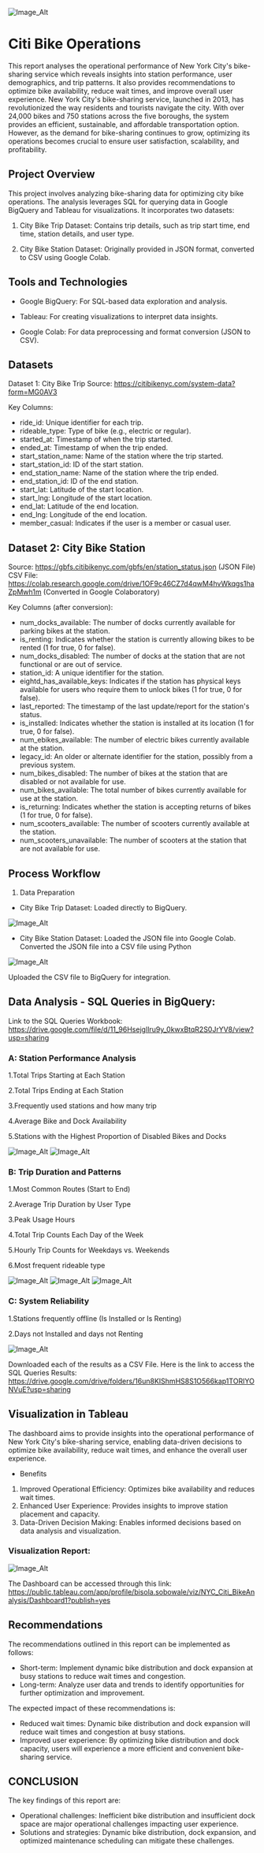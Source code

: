 ![Image_Alt](https://github.com/BisolaKadiri/Citi-Bike-Operations/blob/93d478385003619b05217d8483193111637014b0/Picture1.png)



# Citi Bike Operations
This report analyses the operational performance of New York City's bike-sharing service which reveals insights into station performance, user demographics, and trip patterns. It also provides recommendations to optimize bike availability, reduce wait times, and improve overall user experience.
New York City's bike-sharing service, launched in 2013, has revolutionized the way residents and tourists navigate the city. With over 24,000 bikes and 750 stations across the five boroughs, the system provides an efficient, sustainable, and affordable transportation option. However, as the demand for bike-sharing continues to grow, optimizing its operations becomes crucial to ensure user satisfaction, scalability, and profitability.

## Project Overview
This project involves analyzing bike-sharing data for optimizing city bike operations. The analysis leverages SQL for querying data in Google BigQuery and Tableau for visualizations. It incorporates two datasets:

1. City Bike Trip Dataset: Contains trip details, such as trip start time, end time, station details, and user type.

2. City Bike Station Dataset: Originally provided in JSON format, converted to CSV using Google Colab.

## Tools and Technologies

- Google BigQuery: For SQL-based data exploration and analysis.

- Tableau: For creating visualizations to interpret data insights.

- Google Colab: For data preprocessing and format conversion (JSON to CSV).

## Datasets

Dataset 1: City Bike Trip
Source: https://citibikenyc.com/system-data?form=MG0AV3

Key Columns:
- ride_id: Unique identifier for each trip.
- rideable_type: Type of bike (e.g., electric or regular).
- started_at: Timestamp of when the trip started.
- ended_at: Timestamp of when the trip ended.
- start_station_name: Name of the station where the trip started.
- start_station_id: ID of the start station.
- end_station_name: Name of the station where the trip ended.
- end_station_id: ID of the end station.
- start_lat: Latitude of the start location.
- start_lng: Longitude of the start location.
- end_lat: Latitude of the end location.
- end_lng: Longitude of the end location.
- member_casual: Indicates if the user is a member or casual user.

## Dataset 2: City Bike Station
Source: https://gbfs.citibikenyc.com/gbfs/en/station_status.json (JSON File)
CSV File: https://colab.research.google.com/drive/1OF9c46CZ7d4qwM4hvWkqgs1haZpMwh1m (Converted in Google Colaboratory)

Key Columns (after conversion):
- num_docks_available: The number of docks currently available for parking bikes at the station.
- is_renting: Indicates whether the station is currently allowing bikes to be rented (1 for true, 0 for false).
- num_docks_disabled: The number of docks at the station that are not functional or are out of service.
- station_id: A unique identifier for the station.
- eightd_has_available_keys: Indicates if the station has physical keys available for users who require them to unlock bikes (1 for true, 0 for false).
- last_reported: The timestamp of the last update/report for the station's status.
- is_installed: Indicates whether the station is installed at its location (1 for true, 0 for false).
- num_ebikes_available: The number of electric bikes currently available at the station.
- legacy_id: An older or alternate identifier for the station, possibly from a previous system.
- num_bikes_disabled: The number of bikes at the station that are disabled or not available for use.
- num_bikes_available: The total number of bikes currently available for use at the station.
- is_returning: Indicates whether the station is accepting returns of bikes (1 for true, 0 for false).
- num_scooters_available: The number of scooters currently available at the station.
- num_scooters_unavailable: The number of scooters at the station that are not available for use.


## Process Workflow

1. Data Preparation

- City Bike Trip Dataset:
Loaded directly to BigQuery.

![Image_Alt](https://github.com/BisolaKadiri/Citi-Bike-Operations/blob/fcd9b9844479527b3233dc211c7199bcb0fc4f4f/CitiBikeTrip_Schema.png)


- City Bike Station Dataset:
Loaded the JSON file into Google Colab.
Converted the JSON file into a CSV file using Python

![Image_Alt](https://github.com/BisolaKadiri/Citi-Bike-Operations/blob/c5a1ff57d2527756cff1d5962473445374bdf0f8/csv.png)

Uploaded the CSV file to BigQuery for integration.

## Data Analysis - SQL Queries in BigQuery:
Link to the SQL Queries  Workbook: https://drive.google.com/file/d/11_96HsejgIlru9y_0kwxBtqR2S0JrYV8/view?usp=sharing

### A: Station Performance Analysis

1.Total Trips Starting at Each Station

2.Total Trips Ending at Each Station

3.Frequently used stations and how many trip

4.Average Bike and Dock Availability

5.Stations with the Highest Proportion of Disabled Bikes and Docks


![Image_Alt](https://github.com/BisolaKadiri/Citi-Bike-Operations/blob/c31e09d3d39226d2e32e0165c0a4350c13a87a49/BigQuery1.png)
![Image_Alt](https://github.com/BisolaKadiri/Citi-Bike-Operations/blob/679096ed949a9076bcb387c1947475d4722e5385/BigQuery1B.png)


### B: Trip Duration and Patterns
1.Most Common Routes (Start to End)

2.Average Trip Duration by User Type

3.Peak Usage Hours

4.Total Trip Counts Each Day of the Week

5.Hourly Trip Counts for Weekdays vs. Weekends

6.Most frequent rideable type


![Image_Alt](https://github.com/BisolaKadiri/Citi-Bike-Operations/blob/94f0177903c3b99cf4469e5bb596f0b10971a6c5/BigQuery2.png)
![Image_Alt](https://github.com/BisolaKadiri/Citi-Bike-Operations/blob/abe2975fe5264c8403ba7037eb913d8d6ee6b062/BigQuery2A.png)
![Image_Alt](https://github.com/BisolaKadiri/Citi-Bike-Operations/blob/541040a2e6a2759c183c4a0267b505b3f8cd771e/BigQuery2B.png)


### C: System Reliability 
1.Stations frequently offline (Is Installed or Is Renting)

2.Days not Installed and days not Renting

![Image_Alt](https://github.com/BisolaKadiri/Citi-Bike-Operations/blob/bf0f3bb9a9a4efbd8b7d48c5a1727f2421f2cf01/BigQuery3.png)



Downloaded each of the results as a CSV File. Here is the link to access the SQL Queries Results: https://drive.google.com/drive/folders/16un8KIShmHS8S1O566kap1TORIYONVuE?usp=sharing

## Visualization in Tableau 
The dashboard aims to provide insights into the operational performance of New York City's bike-sharing service, enabling data-driven decisions to optimize bike availability, reduce wait times, and enhance the overall user experience.
      
- Benefits
1. Improved Operational Efficiency: Optimizes bike availability and reduces wait times.
2. Enhanced User Experience: Provides insights to improve station placement and capacity.
3. Data-Driven Decision Making: Enables informed decisions based on data analysis and visualization.


### Visualization Report:

![Image_Alt](https://github.com/BisolaKadiri/Citi-Bike-Operations/blob/6fa00fe53bff1a8917158f0d8fab7e11077872b3/Citi_Bike_Tableau%20Visuals.png)


The Dashboard can be accessed through this link: https://public.tableau.com/app/profile/bisola.sobowale/viz/NYC_Citi_BikeAnalysis/Dashboard1?publish=yes 

## Recommendations
The recommendations outlined in this report can be implemented as follows:
- Short-term: Implement dynamic bike distribution and dock expansion at busy stations to reduce wait times and congestion.
-	Long-term: Analyze user data and trends to identify opportunities for further optimization and improvement.
  
The expected impact of these recommendations is:
-	Reduced wait times: Dynamic bike distribution and dock expansion will reduce wait times and congestion at busy stations.
-	Improved user experience: By optimizing bike distribution and dock capacity, users will experience a more efficient and convenient bike-sharing service.

## CONCLUSION
The key findings of this report are:
-	Operational challenges: Inefficient bike distribution and insufficient dock space are major operational challenges impacting user experience.
- Solutions and strategies: Dynamic bike distribution, dock expansion, and optimized maintenance scheduling can mitigate these challenges.







